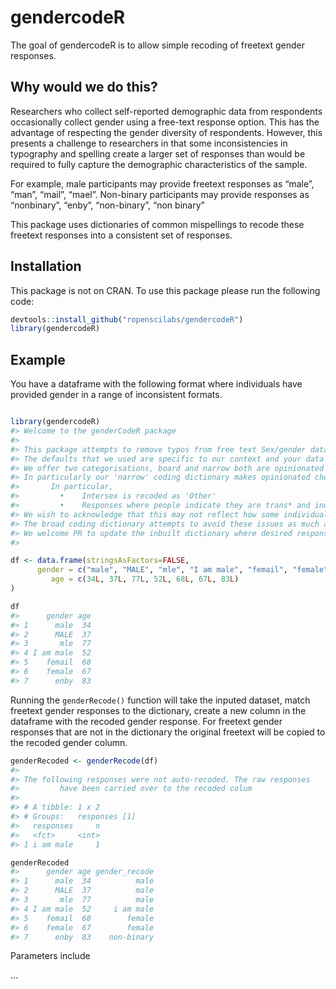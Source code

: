 
<!-- README.md is generated from README.Rmd. Please edit that file -->

# gendercodeR

The goal of gendercodeR is to allow simple recoding of freetext gender
responses.

## Why would we do this?

Researchers who collect self-reported demographic data from respondents
occasionally collect gender using a free-text response option. This has
the advantage of respecting the gender diversity of respondents.
However, this presents a challenge to researchers in that some
inconsistencies in typography and spelling create a larger set of
responses than would be required to fully capture the demographic
characteristics of the sample.

For example, male participants may provide freetext responses as “male”,
“man”, “mail”, “mael”. Non-binary participants may provide responses as
“nonbinary”, “enby”, “non-binary”, “non binary”

This package uses dictionaries of common mispellings to recode these
freetext responses into a consistent set of responses.

## Installation

This package is not on CRAN. To use this package please run the
following code:

``` r
devtools::install_github("ropenscilabs/gendercodeR")
library(gendercodeR)
```

## Example

You have a dataframe with the following format where individuals have
provided gender in a range of inconsistent formats.

``` r

library(gendercodeR)
#> Welcome to the genderCodeR package
#> 
#> This package attempts to remove typos from free text Sex/gender data
#> The defaults that we used are specific to our context and your data may be different.
#> We offer two categorisations, board and narrow both are opinionated about how gender descriptors collapse into categories as these are cultrally specific they may not be suitiable for your data.
#> In particularly our 'narrow' coding dictionary makes opinionated choices about some responses that we want to acknowledge are potentially problematic.
#>       In particular,
#>         •    Intersex is recoded as 'Other'
#>         •    Responses where people indicate they are trans* and indicate their presenting gender are recoded as the presenting gender (e.g. 'Male to Female' is recoded as Female)
#> We wish to acknowledge that this may not reflect how some individuals would classify themselves when given these categories and in some contexts may make systematic errors.
#> The broad coding dictionary attempts to avoid these issues as much as possible - however users can provide a custom dictionary to add to or overwrite our coding decisions if they feel this is more appropriate.
#> We welcome PR to update the inbuilt dictionary where desired responses are missing.
#> 

df <- data.frame(stringsAsFactors=FALSE,
      gender = c("male", "MALE", "mle", "I am male", "femail", "female", "enby"),
         age = c(34L, 37L, 77L, 52L, 68L, 67L, 83L)
)

df
#>      gender age
#> 1      male  34
#> 2      MALE  37
#> 3       mle  77
#> 4 I am male  52
#> 5    femail  68
#> 6    female  67
#> 7      enby  83
```

Running the `genderRecode()` function will take the inputed dataset,
match freetext gender responses to the dictionary, create a new column
in the dataframe with the recoded gender response. For freetext gender
responses that are not in the dictionary the original freetext will be
copied to the recoded gender column.

``` r
genderRecoded <- genderRecode(df)
#> 
#> The following responses were not auto-recoded. The raw responses
#>         have been carried over to the recoded colum 
#>  
#> # A tibble: 1 x 2
#> # Groups:   responses [1]
#>   responses     n
#>   <fct>     <int>
#> 1 i am male     1

genderRecoded
#>      gender age gender_recode
#> 1      male  34          male
#> 2      MALE  37          male
#> 3       mle  77          male
#> 4 I am male  52     i am male
#> 5    femail  68        female
#> 6    female  67        female
#> 7      enby  83    non-binary
```

Parameters include

…
